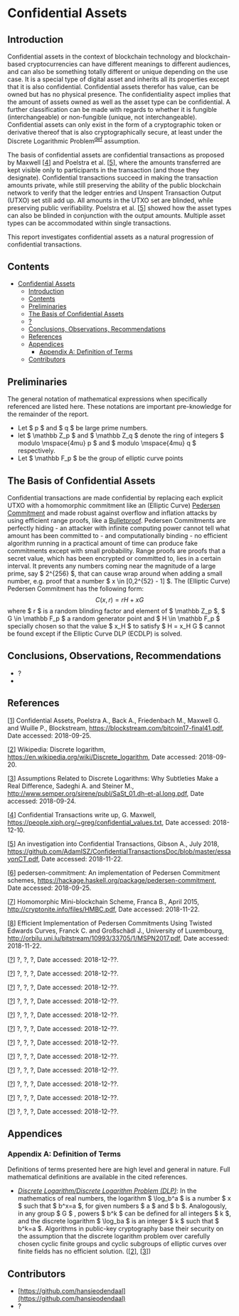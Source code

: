 # Confidential Assets

## Introduction

Confidential assets in the context of blockchain technology and blockchain-based cryptocurrencies can have different meanings to different audiences, and can also be something totally different or unique depending on the use case. It is a special type of digital asset and inherits all its properties except that it is also confidential. Confidential assets therefor has value, can be owned but has no physical presence.  The confidentiality aspect implies that the amount of assets owned as well as the asset type can be confidential. A further classification can be made with regards to whether it is fungible (interchangeable) or non-fungible (unique, not interchangeable). Confidential assets can only exist in the form of a cryptographic token or derivative thereof that is also cryptographically secure, at least under the Discrete Logarithmic Problem<sup>[def][dlp~]</sup> assumption. 

The basis of confidential assets are confidential transactions as proposed by Maxwell [[4]] and Poelstra et al. [[5]], where the amounts transferred are kept visible only to participants in the transaction (and those they designate). Confidential transactions succeed in making the transaction amounts private, while still preserving the ability of the public blockchain network to verify that the ledger entries and Unspent Transaction Output (UTXO) set still add up. All amounts in the UTXO set are blinded, while preserving public verifiability. Poelstra et al. [[5]] showed how the asset types can also be blinded in conjunction with the output amounts. Multiple asset types can be accommodated within single transactions.

This report investigates confidential assets as a natural progression of confidential transactions. 



## Contents

- [Confidential Assets](#confidential-assets)
  - [Introduction](#introduction)
  - [Contents](#contents)
  - [Preliminaries](#preliminaries)
  - [The Basis of Confidential Assets](#the-basis-of-confidential-assets)
  - [?](#?)
  - [Conclusions, Observations, Recommendations](#conclusions-observations-recommendations)
  - [References](#references)
  - [Appendices](#appendices)
    - [Appendix A: Definition of Terms](#appendix-a-definition-of-terms)
  - [Contributors](#contributors)



## Preliminaries

The general notation of mathematical expressions when specifically referenced are listed here. These notations are important pre-knowledge for the remainder of the report.

- Let  $ p $ and $ q $ be large prime numbers.
- let $ \mathbb Z_p $ and $ \mathbb Z_q $ denote the ring of integers $ modulo \mspace{4mu} p $ and $ modulo \mspace{4mu} q $ respectively.
- Let $ \mathbb F_p $ be the group of elliptic curve points



## The Basis of Confidential Assets

Confidential transactions are made confidential by replacing each explicit UTXO with a homomorphic commitment like an (Elliptic Curve) [Pedersen Commitment](../../cryptography/bulletproofs-protocols/MainReport.md#pedersen-commitments-and-elliptic-curve-pedersen-commitments) and made robust against overflow and inflation attacks by using efficient range proofs, like a [Bulletproof](../../cryptography/bulletproofs-and-mimblewimble/MainReport.md#how-do-bulletproofs-work). Pedersen Commitments are perfectly hiding - an attacker with infinite computing power cannot tell what amount has been committed to - and computationally binding - no efficient algorithm running in a practical amount of time can produce fake commitments except with small probability. Range proofs are proofs that a secret value, which has been encrypted or committed to, lies in a certain interval. It prevents any numbers coming near the magnitude of a large prime, say $ 2^{256} ​$, that can cause wrap around when adding a small number, e.g. proof that a number $ x \in [0,2^{52} - 1] ​$. The (Elliptic Curve) Pedersen Commitment has the following form:
$$
 C(x,r) = rH + xG 
$$
where $ r $ is a random blinding factor and element of $ \mathbb Z_p $, $ G \in  \mathbb F_p $ a random generator point and $ H \in  \mathbb F_p $ specially chosen so that the value $ x_H $ to satisfy $ H = x_H G $ cannot be found except if the Elliptic Curve DLP (ECDLP) is solved.



## Conclusions, Observations, Recommendations

- ?
- 



## References

[[1]] Confidential Assets, Poelstra A., Back A., Friedenbach M., Maxwell G. and Wuille P., Blockstream, https://blockstream.com/bitcoin17-final41.pdf, Date accessed: 2018-09-25.

[1]: https://blockstream.com/bitcoin17-final41.pdf
"Confidential Assets,
Poelstra A. et al.,
Blockstream"

[[2]] Wikipedia: Discrete logarithm, https://en.wikipedia.org/wiki/Discrete_logarithm, Date accessed: 2018-09-20.

[2]: https://en.wikipedia.org/wiki/Discrete_logarithm
"Wikipedia: Discrete logarithm"

[[3]] Assumptions Related to Discrete Logarithms: Why Subtleties Make a Real Difference, Sadeghi A. and Steiner M., http://www.semper.org/sirene/publ/SaSt_01.dh-et-al.long.pdf, Date accessed: 2018-09-24.

[3]: http://www.semper.org/sirene/publ/SaSt_01.dh-et-al.long.pdf
"Assumptions Related to Discrete Logarithms: 
Why Subtleties Make a Real Difference, 
Sadeghi A et al." 

[[4]] Confidential Transactions write up, G. Maxwell, https://people.xiph.org/~greg/confidential_values.txt, Date accessed: 2018-12-10.

[4]: https://people.xiph.org/~greg/confidential_values.txt
"Confidential Transactions write up, 
G. Maxwell"

[[5]] An investigation into Confidential Transactions, Gibson A., July 2018, https://github.com/AdamISZ/ConfidentialTransactionsDoc/blob/master/essayonCT.pdf, Date accessed: 2018-11-22.

[5]: https://github.com/AdamISZ/ConfidentialTransactionsDoc/blob/master/essayonCT.pdf
"An investigation into Confidential Transactions, 
Gibson A., 
July 2018"

[[6]] pedersen-commitment: An implementation of Pedersen Commitment schemes, https://hackage.haskell.org/package/pedersen-commitment, Date accessed: 2018-09-25.

[6]: https://hackage.haskell.org/package/pedersen-commitment
"Pedersen-commitment: An implementation
of Pedersen Commitment schemes"

[[7]] Homomorphic Mini-blockchain Scheme, Franca B., April 2015, http://cryptonite.info/files/HMBC.pdf, Date accessed: 2018-11-22.

[7]: http://cryptonite.info/files/HMBC.pdf
"Homomorphic Mini-blockchain Scheme, 
Franca B., 
April 2015"

[[8]] Efficient Implementation of Pedersen Commitments Using Twisted Edwards Curves, Franck C. and Großschädl J., University of Luxembourg, http://orbilu.uni.lu/bitstream/10993/33705/1/MSPN2017.pdf, Date accessed: 2018-11-22.

[8]: http://orbilu.uni.lu/bitstream/10993/33705/1/MSPN2017.pdf
"Efficient Implementation of Pedersen 
Commitments Using Twisted Edwards Curves, 
Franck C. and Großschädl J., 
University of Luxembourg"

[[?]] ?, ?, ?, Date accessed: 2018-12-??.

[?]: http://???
"?"

[[?]] ?, ?, ?, Date accessed: 2018-12-??.

[?]: http://???
"?"

[[?]] ?, ?, ?, Date accessed: 2018-12-??.

[?]: http://???
"?"

[[?]] ?, ?, ?, Date accessed: 2018-12-??.

[?]: http://???
"?"

[[?]] ?, ?, ?, Date accessed: 2018-12-??.

[?]: http://???
"?"

[[?]] ?, ?, ?, Date accessed: 2018-12-??.

[?]: http://???
"?"

[[?]] ?, ?, ?, Date accessed: 2018-12-??.

[?]: http://???
"?"

[[?]] ?, ?, ?, Date accessed: 2018-12-??.

[?]: http://???
"?"

[[?]] ?, ?, ?, Date accessed: 2018-12-??.

[?]: http://???
"?"

[[?]] ?, ?, ?, Date accessed: 2018-12-??.

[?]: http://???
"?"

[[?]] ?, ?, ?, Date accessed: 2018-12-??.

[?]: http://???
"?"

[[?]] ?, ?, ?, Date accessed: 2018-12-??.

[?]: http://???
"?"

## Appendices

### Appendix A: Definition of Terms

Definitions of terms presented here are high level and general in nature. Full mathematical definitions are available in the cited references. 

- <i><u>Discrete Logarithm/Discrete Logarithm Problem (DLP)</u></i>:<a name="dlp"> </a>In the mathematics of real numbers, the logarithm $ \log_b^a $ is a number $ x $ such that $ b^x=a $, for given numbers $ a $ and $ b $. Analogously, in any group $ G $ , powers $ b^k $ can be defined for all integers $ k $, and the discrete logarithm $ \log_ba $ is an integer $ k $ such that $ b^k=a $. Algorithms in public-key cryptography base their security on the assumption that the discrete logarithm problem over carefully chosen cyclic finite groups and cyclic subgroups of elliptic curves over finite fields has no efficient solution. ([[2]], [[3]])

[dlp~]: #dlp
"In the mathematics of real 
numbers, the logarithm log_b(a) 
is a number x such that ..."



## Contributors

- [https://github.com/hansieodendaal](https://github.com/hansieodendaal)
- ?
